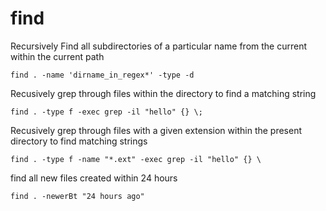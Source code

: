 # find
Recursively Find all subdirectories of a particular name from the current within the current path

	find . -name 'dirname_in_regex*' -type -d


Recusively grep through files within the directory to find a matching string

	find . -type f -exec grep -il "hello" {} \;


Recusively grep through files with a given extension within the present directory to find matching strings

	find . -type f -name "*.ext" -exec grep -il "hello" {} \ 

find all new files created within 24 hours
	
	find . -newerBt "24 hours ago" 